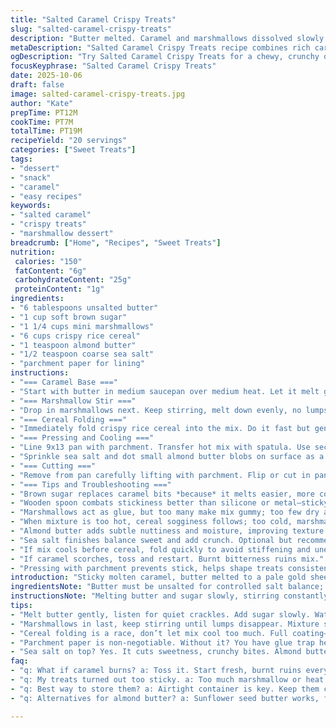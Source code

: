 ```yaml
---
title: "Salted Caramel Crispy Treats"
slug: "salted-caramel-crispy-treats"
description: "Butter melted. Caramel and marshmallows dissolved slowly. Sticky, glossy. Crisp rice cereal folded in. Pressed firmly, no gaps. Salted drizzle finishes squares or shapes. Slightly changed quantities for better chew and salt balance. Dark brown sugar replaces caramel bits. Coarse sea salt added, mild smoky note from almond butter. Parchment paper crucial to prevent glue trap hell. Wooden spoon mandatory because sticky, elastic mix. Visual and tactile cues guide doneness, not the clock. Cool to room temp before cutting. Extra tips avoid grainy texture or burnt caramel. Variations for allergy-friendly and textural contrast included. Classic techniques, no shortcuts, real talk for achievable results."
metaDescription: "Salted Caramel Crispy Treats recipe combines rich caramel with crispy cereal for a unique dessert that balances sweetness and saltiness."
ogDescription: "Try Salted Caramel Crispy Treats for a chewy, crunchy dessert. Unforgettable caramel flavor with a perfect salt finish that elevates every bite."
focusKeyphrase: "Salted Caramel Crispy Treats"
date: 2025-10-06
draft: false
image: salted-caramel-crispy-treats.jpg
author: "Kate"
prepTime: PT12M
cookTime: PT7M
totalTime: PT19M
recipeYield: "20 servings"
categories: ["Sweet Treats"]
tags:
- "dessert"
- "snack"
- "caramel"
- "easy recipes"
keywords:
- "salted caramel"
- "crispy treats"
- "marshmallow dessert"
breadcrumb: ["Home", "Recipes", "Sweet Treats"]
nutrition: 
 calories: "150"
 fatContent: "6g"
 carbohydrateContent: "25g"
 proteinContent: "1g"
ingredients:
- "6 tablespoons unsalted butter"
- "1 cup soft brown sugar"
- "1 1/4 cups mini marshmallows"
- "6 cups crispy rice cereal"
- "1 teaspoon almond butter"
- "1/2 teaspoon coarse sea salt"
- "parchment paper for lining"
instructions:
- "=== Caramel Base ==="
- "Start with butter in medium saucepan over medium heat. Let it melt gently, no bubbling yet. Add brown sugar, stirring constantly with sturdy wooden spoon. Brown sugar graininess should dissolve into glossy caramel, not sandy or burnt. Watch carefully, smell rich caramel aroma developing around 4 minutes."
- "=== Marshmallow Stir ==="
- "Drop in marshmallows next. Keep stirring, melt down evenly, no lumps. Mixture thickens, look for elastic, gluey stage when it clings to spoon without breaking. Don’t rush or overheat; scorch risk. Take off heat before mixture sticks to pan bottom or burns."
- "=== Cereal Folding ==="
- "Immediately fold crispy rice cereal into the mix. Do it fast but gently. Full coating, every kernel shining but not soggy. Mix until uniform without crushing cereal into mush."
- "=== Pressing and Cooling ==="
- "Line 9x13 pan with parchment. Transfer hot mix with spatula. Use second parchment piece on top, press gently but firmly to compress evenly—no air holes, no crumbling. Should be solid slab with crisp texture."
- "Sprinkle sea salt and dot small almond butter blobs on surface as a twist—adds texture and depth. Cool uncovered about 25 minutes at room temp, surface sets but slight chew remains."
- "=== Cutting ==="
- "Remove from pan carefully lifting with parchment. Flip or cut in pan. Use sharp knife, warm blade if needed, to get clean edges. Shapes fun too. Smaller bites hold better shape, less mess. Store airtight, lasts few days before softening."
- "=== Tips and Troubleshooting ==="
- "Brown sugar replaces caramel bits *because* it melts easier, more consistent caramel stage. Don’t substitute with granulated sugar unless wet caramel technique known, or grainy mess ahead."
- "Wooden spoon combats stickiness better than silicone or metal—sticky goo coats them badly, wood releases easier. Parchment necessary; otherwise cleanup nightmare and treats stuck hard like concrete."
- "Marshmallows act as glue, but too many make mix gummy; too few dry and crumbly. Balance critical."
- "When mixture is too hot, cereal sogginess follows; too cold, marshmallows won’t melt fully. Feel for thick, tacky, glue-like consistency."
- "Almond butter adds subtle nuttiness and moisture, improving texture. Nut option, skip for allergy-friendly, replace with sunflower seed butter with caution as flavor changes."
- "Sea salt finishes balance sweet and add crunch. Optional but recommended."
- "If mix cools before cereal, fold quickly to avoid stiffening and uneven coating."
- "If caramel scorches, toss and restart. Burnt bitterness ruins mix."
- "Pressing with parchment prevents stick, helps shape treats consistent thickness for even eating experience."
introduction: "Sticky molten caramel, butter melted to a pale gold sheen, scent rich with sugar browning just right. Not too hot, just viscous enough to coat crispy rice without turning soggy. Marshmallows melt slowly in the thick caramel, forming gluey consistency critical for the bind. Wooden spoon essential—mix clings, pulls, resists. Plastic spatulas slip and slide uselessly. Pressing mixture into pan with parchment prevents molten sugar glue nightmare stuck-to-pan situation no one wants. Sprinkling coarse salt on top changes the game, cuts sweetness with crunchy bursts. Almond butter added for subtle earthy twist, moisture balance. Watch carefully, timing not strict but sensory: glossy caramel, elastic marshmallow melt, even cereal coating and firm but pliable press. Chill long enough or cutting turns into crumbly mess. Patience here wins every time."
ingredientsNote: "Butter must be unsalted for controlled salt balance; salted butter can cause unpredictable salty spots. Brown sugar replaces caramel bites to ensure smoother, consistent melting and avoid grainy caramel bits that don’t all melt at the same rate. Marshmallows choice important: mini or chopped regular melts faster, even coating. Rice cereal fresh and crispy—stale gives limp texture. Almond butter introduces subtle richness; omit for nut allergies, but moisture and flavor reduce slightly. Sea salt coarse flakes preferred for crunch and flavor bursts, fine salt useless here. Parchment paper non-negotiable; sugar sticks like glue and cleanup is nightmare without it. Wood spoon an old tool for a reason; slick silicone tools get glued over, metal scratches, and worst mix on burnt spots."
instructionsNote: "Melting butter and sugar slowly, stirring constantly, prevents burning. Recognize caramel readiness by smooth glossiness, smell, and gentle thickening. Marshmallows lower temperature and thicken mix, glue texture forms when marshmallows fully melted but before mixture cools and sets. Folding in cereal quickly is a race against thickening; too slow and marshmallow-caramel sets prematurely. Pressing mixture immediately traps the shape and prevents air pockets, vital for firm yet tender treats. Salt and almond butter toppings added last change surface texture, flavor contrast—skip or swap carefully. Cooling time flexible; room temp firm but not brittle, cut accordingly with care to avoid crumbly results. Clean knife with hot water during cutting for sharp edges. Troubleshooting-orange burnt caramel = toss. Soggy, cold cereal = insufficient heat or timing. Sticky mix stuck to pan = no parchment or pressing too late."
tips:
- "Melt butter gently, listen for quiet crackles. Add sugar slowly. Watch the color deepen. Smell rich caramel aroma developing. Stir constantly, scraping sides. Any graininess needs to vanish."
- "Marshmallows in last, keep stirring until lumps disappear. Mixture should thicken. Feel for tackiness. Pulls away from sides of pan. Smooth glossiness essential here."
- "Cereal folding is a race, don’t let mix cool too much. Full coating—each piece should glisten. Crush too hard? Not good. Let them shine, hold shape."
- "Parchment paper is non-negotiable. Without it? You have glue trap hell. Pan cleanup nightmare, no one wants that. Press mixture in firmly, avoid air pockets."
- "Sea salt on top? Yes. It cuts sweetness, crunchy bites. Almond butter adds moisture and flavor depth. Skip for nut allergies, swap with sunflower butter if needed, but flavor shifts."
faq:
- "q: What if caramel burns? a: Toss it. Start fresh, burnt ruins everything. Better to restart than salvage."
- "q: My treats turned out too sticky. a: Too much marshmallow or heat was too much. Adjust next time for better balance."
- "q: Best way to store them? a: Airtight container is key. Keep them cool. Humidity ruins texture."
- "q: Alternatives for almond butter? a: Sunflower seed butter works, flavor does change. Just watch for allergies."

---
```

